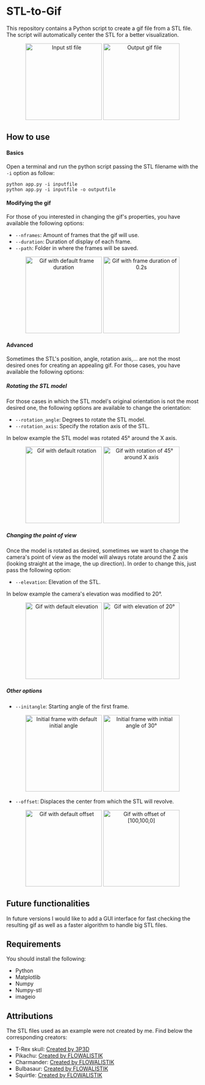 # STL-to-Gif

This repository contains a Python script to create a gif file from a STL file. The script will automatically center the STL for a better visualization.

<p align="middle">
  <img src="/Examples/T_Rex_skull.png" alt="Input stl file" width="200">

  <img src="/Examples/T_Rex_skull.gif" alt="Output gif file" width="200">
</p>

## How to use
#### Basics
Open a terminal and run the python script passing the STL filename with the `-i` option as follow:

    python app.py -i inputfile
    python app.py -i inputfile -o outputfile

#### Modifying the gif
For those of you interested in changing the gif's properties, you have available the following options:

* `--nframes`: Amount of frames that the gif will use.
* `--duration`: Duration of display of each frame.
* `--path`: Folder in where the frames will be saved.

<p align="middle">
  <img src="/Resources/pikachu_dur_0.1.gif" alt="Gif with default frame duration" width="200">
  <img src="/Resources/pikachu_dur_0.2.gif" alt="Gif with frame duration of 0.2s" width="200">
</p>


#### Advanced
Sometimes the STL's position, angle, rotation axis,... are not the most desired ones for creating an appealing gif. For those cases, you have available the following options:

##### Rotating the STL model
For those cases in which the STL model's original orientation is not the most desired one, the following options are available to change the orientation:

* `--rotation_angle`: Degrees to rotate the STL model.
* `--rotation_axis`: Specify the rotation axis of the STL. 

In below example the STL model was rotated 45° around the X axis.

<p align="middle">
  <img src="/Resources/charmander_rot0.gif" alt="Gif with default rotation" width="200" >
  <img src="/Resources/charmander_rot45_in_x.gif" alt="Gif with rotation of 45° around X axis" width="200">
</p>


##### Changing the point of view
Once the model is rotated as desired, sometimes we want to change the camera's point of view as the model will always rotate around the Z axis (looking straight at the image, the up direction). In order to change this, just pass the following option:

* `--elevation`: Elevation of the STL.

In below example the camera's elevation was modified to 20°.

<p align="middle">
  <img src="/Resources/charmander_rot0.gif" alt="Gif with default elevation" width="200">
  <img src="/Resources/charmander_elev_20.gif" alt="Gif with elevation of 20°" width="200">
</p>


##### Other options
* `--initangle`: Starting angle of the first frame. 

<p align="middle">
  <img src="/Resources/bulbasaur_initangle_0.png" alt="Initial frame with default initial angle" width="200">
  <img src="/Resources/bulbasaur_initangle_30.png" alt="Initial frame with initial angle of 30°" width="200">
</p>

* `--offset`: Displaces the center from which the STL will revolve.

<p align="middle">
  <img src="/Resources/squirtle_off_0.gif" alt="Gif with default offset" width="200">
  <img src="/Resources/squirtle_offxy_100.gif" alt="Gif with offset of [100,100,0]" width="200">
</p>

## Future functionalities
In future versions I would like to add a GUI interface for fast checking the resulting gif as well as a faster algorithm to handle big STL files.

## Requirements
You should install the following:

* Python
* Matplotlib
* Numpy
* Numpy-stl
* imageio

## Attributions

The STL files used as an example were not created by me. Find below the corresponding creators:

* T-Rex skull: [Created by 3P3D](https://www.thingiverse.com/thing:330888)
* Pikachu: [Created by FLOWALISTIK](https://www.thingiverse.com/thing:376601)
* Charmander: [Created by FLOWALISTIK](https://www.thingiverse.com/thing:323038)
* Bulbasaur: [Created by FLOWALISTIK](https://www.thingiverse.com/thing:327753)
* Squirtle: [Created by FLOWALISTIK](https://www.thingiverse.com/thing:319413)
